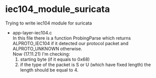 # iec104_module_suricata
Trying to write iec104 module for suricata
- app-layer-iec104.c \
In this file there is a function ProbingParse which returns ALPROTO_IEC104 if it detected our protocol packet and ALPROTO_UNKNOWN otherwise. \
Now (17.11.21) I'm checking:
  1. starting byte (if it equals to 0x68)
  2. if the type of the packet is S or U (which have fixed length) the length should be equal to 4.  

